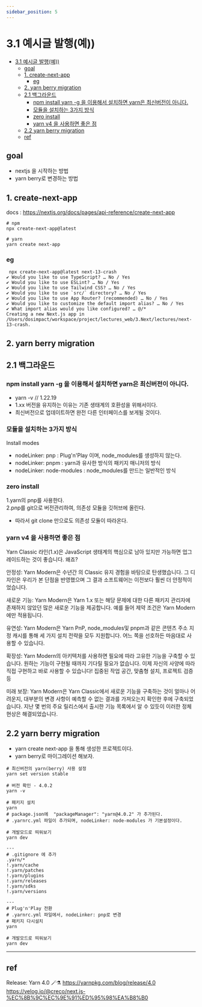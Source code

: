 ```yaml
---
sidebar_position: 5
---
```



# 3.1 예시글 발행(예))

- [3.1 예시글 발행(예))](#31-예시글-발행예)
  - [goal](#goal)
  - [1. create-next-app](#1-create-next-app)
    - [eg](#eg)
  - [2. yarn berry migration](#2-yarn-berry-migration)
  - [2.1 백그라운드](#21-백그라운드)
    - [npm install yarn -g 을 이용해서 설치하면 yarn은 최신버전이 아니다.](#npm-install-yarn--g-을-이용해서-설치하면-yarn은-최신버전이-아니다)
    - [모듈을 설치하는 3가지 방식](#모듈을-설치하는-3가지-방식)
    - [zero install](#zero-install)
    - [yarn v4 을 사용하면 좋은 점](#yarn-v4-을-사용하면-좋은-점)
  - [2.2 yarn berry migration](#22-yarn-berry-migration)
  - [ref](#ref)


## goal 

- nextjs 을 시작하는 방법    
- yarn berry로 변경하는 방법  

## 1. create-next-app

docs : https://nextjs.org/docs/pages/api-reference/create-next-app

```
# npm
npx create-next-app@latest  

# yarn
yarn create next-app  
```

### eg

```
 npx create-next-app@latest next-13-crash
✔ Would you like to use TypeScript? … No / Yes
✔ Would you like to use ESLint? … No / Yes
✔ Would you like to use Tailwind CSS? … No / Yes
✔ Would you like to use `src/` directory? … No / Yes
✔ Would you like to use App Router? (recommended) … No / Yes
✔ Would you like to customize the default import alias? … No / Yes
✔ What import alias would you like configured? … @/*
Creating a new Next.js app in /Users/dosimpact/workspace/project/lectures_web/3.Next/lectures/next-13-crash.
```

## 2. yarn berry migration

## 2.1 백그라운드

### npm install yarn -g 을 이용해서 설치하면 yarn은 최신버전이 아니다.   

- yarn -v // 1.22.19  
- 1.xx 버전을 유지하는 이유는 기존 생태계의 호환성을 위해서이다.  
- 최신버전으로 업데이트하면 완전 다른 인터페이스를 보게될 것이다.  

### 모듈을 설치하는 3가지 방식 

Install modes
- nodeLinker: pnp : Plug'n'Play 이며, node_modules를 생성하지 않는다.  
- nodeLinker: pnpm : yarn과 유사한 방식의 패키지 매니저의 방식    
- nodeLinker: node-modules : node_modules를 만드는 일반적인 방식   


### zero install  

1.yarn의 pnp를 사용한다.  
2.pnp를 git으로 버전관리하여, 의존성 모듈을 깃허브에 올린다. 

- 따라서 git clone 만으로도 의존성 모듈이 따라온다.  


### yarn v4 을 사용하면 좋은 점

Yarn Classic 라인(1.x)은 JavaScript 생태계의 핵심으로 남아 있지만 가능하면 업그레이드하는 것이 좋습니다. 왜죠?  

안정성: Yarn Modern은 수년간 의 Classic 유지 경험을 바탕으로 탄생했습니다. 그 디자인은 우리가 본 단점을 반영했으며 그 결과 소프트웨어는 이전보다 훨씬 더 안정적이었습니다.  

새로운 기능: Yarn Modern은 Yarn 1.x 또는 해당 문제에 대한 다른 패키지 관리자에 존재하지 않았던 많은 새로운 기능을 제공합니다. 예를 들어 제약 조건은 Yarn Modern에만 적용됩니다.  

유연성: Yarn Modern은 Yarn PnP, node_modules및 pnpm과 같은 콘텐츠 주소 지정 캐시를 통해 세 가지 설치 전략을 모두 지원합니다. 어느 쪽을 선호하든 마음대로 사용할 수 있습니다.  
 
확장성: Yarn Modern의 아키텍처를 사용하면 필요에 따라 고유한 기능을 구축할 수 있습니다. 원하는 기능이 구현될 때까지 기다릴 필요가 없습니다. 이제 자신의 사양에 따라 직접 구현하고 바로 사용할 수 있습니다! 집중된 작업 공간, 맞춤형 설치, 프로젝트 검증 등  

미래 보장: Yarn Modern은 Yarn Classic에서 새로운 기능을 구축하는 것이 얼마나 어려운지, 대부분의 변경 사항이 예측할 수 없는 결과를 가져오는지 확인한 후에 구축되었습니다. 지난 몇 번의 주요 릴리스에서 출시한 기능 목록에서 알 수 있듯이 이러한 정체 현상은 해결되었습니다.  


## 2.2 yarn berry migration  

- yarn create next-app 을 통해 생성한 프로젝트이다.  
- yarn berry로 마이그레이션 해보자.  

```
# 최신버전의 yarn(berry) 사용 설정
yarn set version stable

# 버전 확인 - 4.0.2
yarn -v

# 패키지 설치
yarn
# package.json에  "packageManager": "yarn@4.0.2" 가 추가된다.
# .yarnrc.yml 파일이 추가되며, nodeLinker: node-modules 가 기본설정이다. 

# 개발모드로 띄워보기
yarn dev

---
# .gitignore 에 추가
.yarn/*
!.yarn/cache
!.yarn/patches
!.yarn/plugins
!.yarn/releases
!.yarn/sdks
!.yarn/versions

---
# Plug'n'Play 전환
# .yarnrc.yml 파일에서, nodeLinker: pnp로 변경
# 패키지 다시설치
yarn

# 개발모드로 띄워보기
yarn dev
```
--- 

## ref

Release: Yarn 4.0 🪄⚗️ https://yarnpkg.com/blog/release/4.0
https://velog.io/@creco/next.js-%EC%8B%9C%EC%9E%91%ED%95%98%EA%B8%B0 
